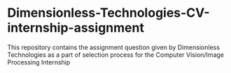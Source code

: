 # Dimensionless-Technologies-CV-internship-assignment
This repository contains the assignment question given by Dimensionless Technologies as a part of selection process for the Computer Vision/Image Processing Internship
